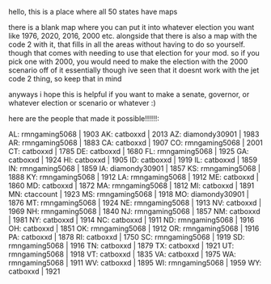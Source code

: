 hello, this is a place where all 50 states have maps

there is a blank map where you can put it into whatever election you want like 1976, 2020, 2016, 2000 etc.
alongside that there is also a map with the code 2 with it, that fills in all the areas without having to do so yourself. though that comes with needing to use that election for your mod. so if you pick one with 2000, you would need to make the election with the 2000 scenario off of it essentially
though ive seen that it doesnt work with the jet code 2 thing, so keep that in mind

anyways i hope this is helpful if you want to make a senate, governor, or whatever election or scenario or whatever :)


here are the people that made it possible!!!!!!:

AL: rmngaming5068 | 1903
AK: catboxxd | 2013
AZ: diamondy30901 | 1983
AR: rmngaming5068 | 1883
CA: catboxxd | 1907
CO: rmngaming5068 | 2001
CT: catboxxd | 1785
DE: catboxxd | 1680
FL: rmngaming5068 | 1925
GA: catboxxd | 1924
HI: catboxxd | 1905
ID: catboxxd | 1919
IL: catboxxd | 1859
IN: rmngaming5068 | 1859
IA: diamondy30901 | 1857
KS: rmngaming5068 | 1888
KY: rmngaming5068 | 1912
LA: rmngaming5068 | 1912
ME: catboxxd | 1860
MD: catboxxd | 1872
MA: rmngaming5068 | 1812
MI: catboxxd | 1891
MN: ctaccount | 1923
MS: rmngaming5068 | 1918
MO: diamondy30901 | 1876
MT: rmngaming5068 | 1924
NE: rmngaming5068 | 1913
NV: catboxxd | 1969
NH: rmngaming5068 | 1840
NJ: rmngaming5068 | 1857
NM: catboxxd | 1981
NY: catboxxd | 1914
NC: catboxxd | 1911
ND: rmngaming5068 | 1916
OH: catboxxd | 1851
OK: rmngaming5068 | 1912
OR: rmngaming5068 | 1916
PA: catboxxd | 1878
RI: catboxxd | 1750
SC: rmngaming5068 | 1919
SD: rmngaming5068 | 1916
TN: catboxxd | 1879
TX: catboxxd | 1921
UT: rmngaming5068 | 1918
VT: catboxxd | 1835
VA: catboxxd | 1975
WA: rmngaming5068 | 1911
WV: catboxxd | 1895
WI: rmngaming5068 | 1959
WY: catboxxd | 1921
